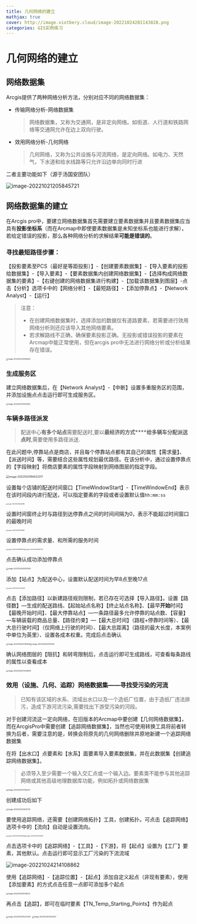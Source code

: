 ```yaml
---
title: 几何网络的建立
mathjax: true
cover: http://image.viotbery.cloud/image-20221024201143828.png
categories: GIS实例练习
---
```

# 几何网络的建立

## 网络数据集

Arcgis提供了两种网络分析方法，分别对应不同的网络数据集：

- 传输网络分析-网络数据集

  > 网络数据集，又称为交通网，是非定向网络。如街道、人行道和铁路网络等交通网允许在边上双向行驶。

- 效用网络分析-几何网络

  > 几何网络，又称为公共设施与河流网络，是定向网络。如电力、天然气，下水道和给水线路等只允许沿边单向同时行进

二者主要功能如下（源于汤国安团队）

![image-20221021205845721](http://image.viotbery.cloud/image-20221021205845721.png)



## 网络数据集的建立

在Arcgis pro中，要建立网络数据集首先需要建立要素数据集并且要素数据集应当具有**投影坐标系**（而在Arcmap中即使要素数据集是未知坐标系也能进行求解），若给定错误的投影，那么各种网络分析的求解结果**可能是错误的**。

### 寻找最短路径步骤：

【投影要素至PCS（最好是等距投影）】-【创建要素数据集】-【导入要素的投影给数据集】-【导入要素】-【要素数据集内创建网络数据集】-【选择构成网络数据集的要素】-【右键创建的网络数据集进行构建】-【加载该数据集到图层】-点击【分析】选项卡中的【网络分析】-【最短路径】-【添加停靠点】-【Network Analyst】-【运行】

> 注意：
>
> - 在创建网络数据集时，选择添加的数据仅有道路要素，若需要进行效用网络分析则还应该导入其他网络要素。
> - 若求解路线不正确，确保要素投影正确。无投影或错误投影的要素在Arcmap中能正常使用，但在arcgis pro中无法进行网络分析或分析结果存在错误。

<img src="http://image.viotbery.cloud/image-20221021210058263.png" alt="image-20221021210058263" style="zoom:33%;" />

### 生成服务区

建立网络数据集后，在【Network Analyst】-【中断】设置多重服务区的范围，并添加设施点点击运行即可生成服务区。

<img src="http://image.viotbery.cloud/image-20221021210553892.png" alt="image-20221021210553892" style="zoom:33%;" />

### 车辆多路径派发

> 配送中心**有多个站点**需要配送时,要以**最经济的方式****给多辆车分配派送点时**,需要使用多路径派送.

在此问题中,停靠站点是商店，并且每个停靠站点都有其自己的属性【需求量】、【派送时间】等，需要结合这些属性规划最优路径。在该分析中，通过设置停靠点的【字段映射】将商店要素的属性字段映射到网络图层的指定字段。

<img src="http://image.viotbery.cloud/image-20221024194423317.png" alt="image-20221024194423317" style="zoom:50%;" />

设置每个店铺的配送时间窗口【TimeWindowStart】-【TimeWindowEnd】表示在该时间段内进行配送，可以指定要素的字段或者设置默认值`hh:mm:ss`

<img src="http://image.viotbery.cloud/image-20221024195534188.png" alt="image-20221024195534188" style="zoom:25%;" />

设置时间窗终止时与路径到达停靠点之间的时间间隔为0，表示不能超过时间窗口的最晚时间

<img src="http://image.viotbery.cloud/image-20221024195729965.png" alt="image-20221024195729965" style="zoom:25%;" />

设置停靠点的需求量、和所需的服务时间

<img src="http://image.viotbery.cloud/image-20221024195849610.png" alt="image-20221024195849610" style="zoom:25%;" /><img src="http://image.viotbery.cloud/image-20221024195903702.png" alt="image-20221024195903702" style="zoom:25%;" />

点击确认成功添加停靠点

<img src="http://image.viotbery.cloud/image-20221024200001678.png" alt="image-20221024200001678" style="zoom: 33%;" />

添加【站点】为配送中心，设置默认配送时间为早8点至晚17点

<img src="http://image.viotbery.cloud/image-20221024200232265.png" alt="image-20221024200232265" style="zoom:25%;" />

点击【添加路径】以新建路径规则限制，若已存在可选择【导入路径】。设置【路径数】—生成的配送路线、【起始站点名称】【终止站点名称】、【最早**开始**时间】【最晚开始时间】、【最大停靠站点】—一条路径最多允许停靠的站点数、【容量】—车辆装载的商品总量、【路径约束】—【最大总时间】（路程+停靠时间等）、【最大总行驶时间】（仅网络上行驶的时间）、【最大总距离】（路径的最大长度，本案例中单位为英里）、设置各成本权重。完成后点击确认

<img src="http://image.viotbery.cloud/image-20221024201143828.png" alt="image-20221024201143828" style="zoom:33%;" /><img src="http://image.viotbery.cloud/image-20221024201155452.png" alt="image-20221024201155452" style="zoom:33%;" />

确认网络图层的【阻抗】和转弯限制后，点击运行即可生成路线，可查看每条路线的属性以查看成本

<img src="http://image.viotbery.cloud/image-20221024201424849.png" alt="image-20221024201424849" style="zoom:33%;" />

### 效用（设施、几何、追踪）网络数据集——寻找受污染的河流

> 已知有该区域的水系、流域出水口以及一个造纸厂位置，由于造纸厂违法排污，造成下游河流污染,需要找出下游受污染的河段。

对于创建河流这一定向网络，在旧版本的Arcmap中要创建【几何网络数据集】，而在ArcgisPro中需要创建【追踪网络数据集】，当然也可使用转换工具将前者转换为后者，需要注意的是，转换会将原先的几何网络删除并原地新建一个追踪网络数据集

在将【出水口】点要素和【水系】面要素导入要素数据集，并在此数据集【创建追踪网络数据集】。

> 必须导入至少需要一个输入交汇点或一个输入边。要素类不能参与其他追踪网络或其他高级地理数据库功能，例如拓扑或网络数据集

<img src="http://image.viotbery.cloud/image-20221024211706341.png" alt="image-20221024211706341" style="zoom:33%;" />

创建成功后如下

<img src="http://image.viotbery.cloud/image-20221024212907310.png" alt="image-20221024212907310" style="zoom:33%;" />

要使用追踪网络，还需要【创建网络拓扑】工具，创建拓扑。可点击【追踪网络】选项卡中的【流向】自动是设置流向。

<img src="http://image.viotbery.cloud/image-20221024213644583.png" alt="image-20221024213644583" style="zoom:25%;" /><img src="http://image.viotbery.cloud/image-20221024213703622.png" alt="image-20221024213703622" style="zoom:25%;" />

点击选项卡中的【追踪网络】-【工具】-【下游】，将【起点】设置为【工厂】要素，其他默认。点击运行即可显示工厂污染的下流流域

![image-20221024214108862](http://image.viotbery.cloud/image-20221024214108862.png)

使用【追踪网络】-【追踪位置】-【起点】添加自定义起点（非现有要素），使用【添加要素】的方式点击任意一点即可添加多个起点

<img src="http://image.viotbery.cloud/image-20221024215138372.png" alt="image-20221024215138372" style="zoom:33%;" />

再点击【追踪】，即可在临时要素【TN_Temp_Starting_Points】作为起点

<img src="http://image.viotbery.cloud/image-20221024215223476.png" alt="image-20221024215223476" style="zoom:33%;" />

<img src="http://image.viotbery.cloud/image-20221024215235551.png" alt="image-20221024215235551" style="zoom:33%;" />

